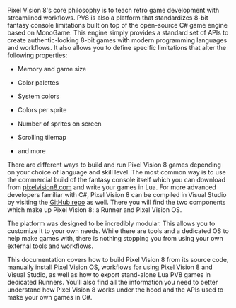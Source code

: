 Pixel Vision 8's core philosophy is to teach retro game development with streamlined workflows. PV8 is also a platform that standardizes 8-bit fantasy console limitations built on top of the open-source C# game engine based on MonoGame. This engine simply provides a standard set of APIs to create authentic-looking 8-bit games with modern programming languages and workflows. It also allows you to define specific limitations that alter the following properties:

* Memory and game size

* Color palettes 

* System colors

* Colors per sprite

* Number of sprites on screen

* Scrolling tilemap

* and more

There are different ways to build and run Pixel Vision 8 games depending on your choice of language and skill level. The most common way is to use the commercial build of the fantasy console itself which you can download from [pixelvision8.com](https://pixelvision8.com) and write your games in Lua. For more advanced developers familiar with C#, Pixel Vision 8 can be compiled in Visual Studio by visiting the [GitHub repo](https://github.com/PixelVision8) as well. There you will find the two components which make up Pixel Vision 8: a Runner and Pixel Vision OS.

The platform was designed to be incredibly modular. This allows you to customize it to your own needs. While there are tools and a dedicated OS to help make games with, there is nothing stopping you from using your own external tools and workflows.

This documentation covers how to build Pixel Vision 8 from its source code, manually install Pixel Vision OS, workflows for using Pixel Vision 8 and Visual Studio, as well as how to export stand-alone Lua PV8 games in dedicated Runners. You’ll also find all the information you need to better understand how Pixel Vision 8 works under the hood and the APIs used to make your own games in C#.

